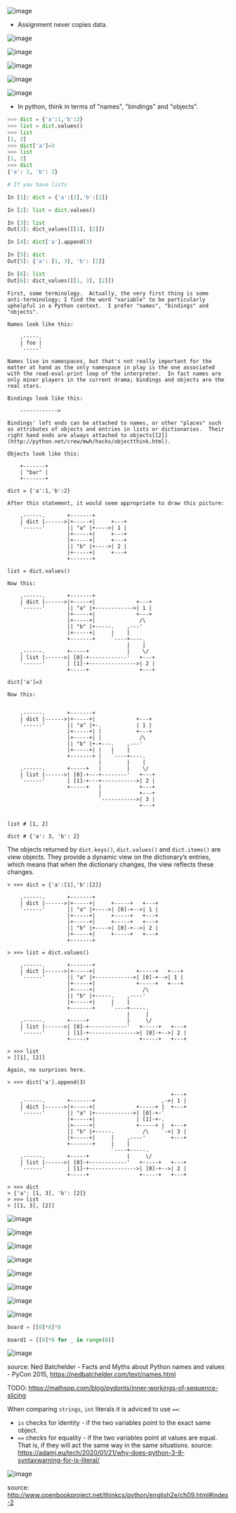![image](https://user-images.githubusercontent.com/19663316/139731226-e5af82f1-c2b6-4948-8605-36aadae8ed5e.png)

* Assignment never copies data.

![image](https://user-images.githubusercontent.com/19663316/139731384-92c60447-c1e6-4d7e-b4ae-98f358d817d4.png)

![image](https://user-images.githubusercontent.com/19663316/139731518-1ae6b906-4b66-422d-9feb-0f766b0c950f.png)

![image](https://user-images.githubusercontent.com/19663316/139189701-19010899-cec6-49c2-8bea-4bd012420e66.png)

![image](https://user-images.githubusercontent.com/19663316/139728336-6e63cdb6-dbc9-47ca-803d-89d36ba1778e.png)

![image](https://user-images.githubusercontent.com/19663316/139728553-393bdb3a-c0a3-4b10-a507-93bfe47e837c.png)

* In python, think in terms of "names", "bindings" and "objects".

```python
>>> dict = {'a':1,'b':2}
>>> list = dict.values()
>>> list
[1, 2]
>>> dict['a']=3
>>> list
[1, 2]
>>> dict
{'a': 3, 'b': 2}

# If you have lists

In [1]: dict = {'a':[1],'b':[2]}

In [2]: list = dict.values()

In [3]: list
Out[3]: dict_values([[1], [2]])

In [4]: dict['a'].append(3)

In [5]: dict
Out[5]: {'a': [1, 3], 'b': [2]}

In [6]: list
Out[6]: dict_values([[1, 3], [2]])
```

```
First, some terminology.  Actually, the very first thing is some
anti-terminology; I find the word "variable" to be particularly
uphelpful in a Python context.  I prefer "names", "bindings" and
"objects".

Names look like this:

    ,-----.
    | foo |
    `-----'

Names live in namespaces, but that's not really important for the
matter at hand as the only namespace in play is the one associated
with the read-eval-print loop of the interpreter.  In fact names are
only minor players in the current drama; bindings and objects are the
real stars.

Bindings look like this:

    ------------>

Bindings' left ends can be attached to names, or other "places" such
as attributes of objects and entries in lists or dictionaries.  Their
right hand ends are always attached to objects[[2]](http://python.net/crew/mwh/hacks/objectthink.html).

Objects look like this:

    +-------+
    | "bar" |
    +-------+
```

```
dict = {'a':1,'b':2}

After this statement, it would seem appropriate to draw this picture:

    ,------.       +-------+
    | dict |------>|+-----+|     +---+
    `------'       || "a" |+---->| 1 |
                   |+-----+|     +---+
                   |+-----+|     +---+
                   || "b" |+---->| 2 |
                   |+-----+|     +---+
                   +-------+
                   
list = dict.values()

Now this:

    ,------.       +-------+
    | dict |------>|+-----+|             +---+
    `------'       || "a" |+------------>| 1 |
                   |+-----+|             +---+
                   |+-----+|              /\
                   || "b" |+-----.    ,---'
                   |+-----+|     |    |
                   +-------+     `----+----.
                                      |    |
    ,------.       +-----+            |    \/
    | list |------>| [0]-+------------'   +---+
    `------'       | [1]-+--------------->| 2 |
                   +-----+                +---+

dict['a']=3

Now this:


    ,------.       +-------+
    | dict |------>|+-----+|             +---+
    `------'       || "a" |+-.           | 1 |
                   |+-----+| |           +---+
                   |+-----+| |            /\
                   || "b" |+-+---.    ,---'
                   |+-----+| |   |    |
                   +-------+ |   `----+----.
                             |        |    |
    ,------.       +-----+   |        |    \/
    | list |------>| [0]-+---+--------'   +---+
    `------'       | [1]-+---+----------->| 2 |
                   +-----+   |            +---+
                             |            +---+
                             `----------->| 3 |
                                          +---+


list # [1, 2]

dict # {'a': 3, 'b': 2}
```

The objects returned by `dict.keys()`, `dict.values()` and `dict.items()` are view objects. They provide a dynamic view on the dictionary’s entries, which means that when the dictionary changes, the view reflects these changes.

```
> >>> dict = {'a':[1],'b':[2]}

    ,------.       +-------+
    | dict |------>|+-----+|     +-----+   +---+
    `------'       || "a" |+---->| [0]-+-->| 1 |
                   |+-----+|     +-----+   +---+
                   |+-----+|     +-----+   +---+
                   || "b" |+---->| [0]-+-->| 2 |
                   |+-----+|     +-----+   +---+
                   +-------+

> >>> list = dict.values()

    ,------.       +-------+
    | dict |------>|+-----+|             +-----+   +---+
    `------'       || "a" |+------------>| [0]-+-->| 1 |
                   |+-----+|             +-----+   +---+
                   |+-----+|               /\
                   || "b" |+-----.    ,----'
                   |+-----+|     |    |
                   +-------+     `----+-----.
                                      |     |
    ,------.       +-----+            |     \/
    | list |------>| [0]-+------------'   +-----+   +---+
    `------'       | [1]-+--------------->| [0]-+-->| 2 |
                   +-----+                +-----+   +---+

> >>> list
> [[1], [2]]

Again, no surprises here.

> >>> dict['a'].append(3)

                                                    +---+
    ,------.       +-------+                     ,->| 1 |
    | dict |------>|+-----+|             +-----+ |  +---+
    `------'       || "a" |+------------>| [0]-+-'
                   |+-----+|             | [1]-+-.
                   |+-----+|             +-----+ |  +---+
                   || "b" |+-----.         /\    `->| 3 |
                   |+-----+|     |    ,----'        +---+
                   +-------+     |    |
                                 `----+-----.
    ,------.       +-----+            |     \/
    | list |------>| [0]-+------------'   +-----+   +---+
    `------'       | [1]-+--------------->| [0]-+-->| 2 |
                   +-----+                +-----+   +---+

> >>> dict
> {'a': [1, 3], 'b': [2]}
> >>> list
> [[1, 3], [2]]
```

![image](https://user-images.githubusercontent.com/19663316/139728487-c8d48484-24e9-47c4-919b-6427a53941bb.png)

![image](https://user-images.githubusercontent.com/19663316/139728752-a00e9d19-e0a4-468a-80cb-62eb884bc814.png)

![image](https://user-images.githubusercontent.com/19663316/139728978-d69a055c-a781-47d3-96da-d8ee70cbe7bc.png)

![image](https://user-images.githubusercontent.com/19663316/139729797-d83aacd6-5de0-4c58-b53f-ab9d289fbca8.png)

![image](https://user-images.githubusercontent.com/19663316/139729846-b77ff883-72ec-4957-9661-6f6355b5ce47.png)

![image](https://user-images.githubusercontent.com/19663316/139729939-60a905ba-cd86-46a1-a800-35d402169ebb.png)

![image](https://user-images.githubusercontent.com/19663316/139731015-b727088a-df2a-40e0-aafb-0df0242dbf6b.png)

![image](https://user-images.githubusercontent.com/19663316/139730597-ffa92bbb-81e0-4bd6-a3ed-af2bdc5680b9.png)

```python
board = [[0]*8]*8

board1 = [[0]*8 for _ in range(8)]
```

![image](https://user-images.githubusercontent.com/19663316/139730525-23758126-7627-4b3d-a614-bb63db70e5e0.png)

source: Ned Batchelder - Facts and Myths about Python names and values - PyCon 2015, https://nedbatchelder.com/text/names.html

TODO: https://mathspp.com/blog/pydonts/inner-workings-of-sequence-slicing

When comparing `strings`, `int` literals it is adviced to use `==`: 
* `is` checks for identity - if the two variables point to the exact same object.
* `==` checks for equality - if the two variables point at values are equal. That is, if they will act the same way in the same situations.
source: https://adamj.eu/tech/2020/01/21/why-does-python-3-8-syntaxwarning-for-is-literal/

![image](https://user-images.githubusercontent.com/19663316/141359782-23073554-c8f2-4653-91da-1a295898072a.png)

source: http://www.openbookproject.net/thinkcs/python/english2e/ch09.html#index-2
